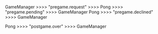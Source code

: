 
GameManager >>>>    "pregame.request"   >>>>    Pong    >>>>    "pregame.pending"   >>>>    GameManager
                                                Pong    >>>>    "pregame.declined"  >>>>    GameManager

Pong    >>>>    "postgame.over" >>>>    GameManager
<!-- Pong    >>>>    "postgame.tournament.over" >>>>    GameManager -->
